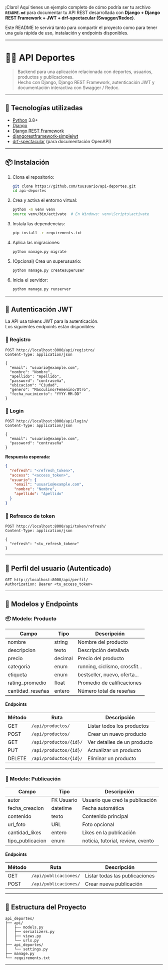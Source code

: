 ¡Claro! Aquí tienes un ejemplo completo de cómo podría ser tu archivo **`README.md`** para documentar tu API REST desarrollada con **Django + Django REST Framework + JWT + drf-spectacular (Swagger/Redoc)**.

Este README te servirá tanto para compartir el proyecto como para tener una guía rápida de uso, instalación y endpoints disponibles.

---

# 🏃‍♂️ API Deportes

> Backend para una aplicación relacionada con deportes, usuarios, productos y publicaciones.  
> Hecho con Django, Django REST Framework, autenticación JWT y documentación interactiva con Swagger / Redoc.

---

## 🧰 Tecnologías utilizadas

- [Python](https://www.python.org/) 3.8+
- [Django](https://www.djangoproject.com/)
- [Django REST Framework](https://www.django-rest-framework.org/)
- [djangorestframework-simplejwt](https://github.com/jazzband/djangorestframework-simplejwt)
- [drf-spectacular](https://drf-spectacular.readthedocs.io/) (para documentación OpenAPI)

---

## 📦 Instalación

1. Clona el repositorio:
   ```bash
   git clone https://github.com/tuusuario/api-deportes.git
   cd api-deportes
   ```

2. Crea y activa el entorno virtual:
   ```bash
   python -m venv venv
   source venv/bin/activate  # En Windows: venv\Scripts\activate
   ```

3. Instala las dependencias:
   ```bash
   pip install -r requirements.txt
   ```

4. Aplica las migraciones:
   ```bash
   python manage.py migrate
   ```

5. (Opcional) Crea un superusuario:
   ```bash
   python manage.py createsuperuser
   ```

6. Inicia el servidor:
   ```bash
   python manage.py runserver
   ```

---

## 🔐 Autenticación JWT

La API usa tokens JWT para la autenticación.  
Los siguientes endpoints están disponibles:

### 📝 Registro

```http
POST http://localhost:8000/api/registro/
Content-Type: application/json

{
  "email": "usuario@example.com",
  "nombre": "Nombre",
  "apellido": "Apellido",
  "password": "contraseña",
  "ubicacion": "Ciudad",
  "genero": "Masculino/Femenino/Otro",
  "fecha_nacimiento": "YYYY-MM-DD"
}
```

### 🔐 Login

```http
POST http://localhost:8000/api/login/
Content-Type: application/json

{
  "email": "usuario@example.com",
  "password": "contraseña"
}
```

**Respuesta esperada:**
```json
{
  "refresh": "<refresh_token>",
  "access": "<access_token>",
  "usuario": {
    "email": "usuario@example.com",
    "nombre": "Nombre",
    "apellido": "Apellido"
  }
}
```

### 🔁 Refresco de token

```http
POST http://localhost:8000/api/token/refresh/
Content-Type: application/json

{
  "refresh": "<tu_refresh_token>"
}
```

---

## 👤 Perfil del usuario (Autenticado)

```http
GET http://localhost:8000/api/perfil/
Authorization: Bearer <tu_access_token>
```

---

## 🛒 Modelos y Endpoints

### 📦 Modelo: Producto

| Campo             | Tipo               | Descripción                    |
|------------------|--------------------|--------------------------------|
| nombre           | string             | Nombre del producto            |
| descripcion      | texto              | Descripción detallada          |
| precio           | decimal            | Precio del producto            |
| categoria        | enum               | running, ciclismo, crossfit... |
| etiqueta         | enum               | bestseller, nuevo, oferta...   |
| rating_promedio  | float              | Promedio de calificaciones     |
| cantidad_reseñas | entero             | Número total de reseñas        |

#### Endpoints

| Método | Ruta                     | Descripción                  |
|--------|--------------------------|------------------------------|
| GET    | `/api/productos/`        | Listar todos los productos   |
| POST   | `/api/productos/`        | Crear un nuevo producto      |
| GET    | `/api/productos/{id}/`   | Ver detalles de un producto  |
| PUT    | `/api/productos/{id}/`   | Actualizar un producto       |
| DELETE | `/api/productos/{id}/`   | Eliminar un producto         |

---

### 📰 Modelo: Publicación

| Campo             | Tipo       | Descripción                        |
|------------------|------------|------------------------------------|
| autor            | FK Usuario | Usuario que creó la publicación    |
| fecha_creacion   | datetime   | Fecha automática                   |
| contenido        | texto      | Contenido principal                |
| url_foto         | URL        | Foto opcional                      |
| cantidad_likes   | entero     | Likes en la publicación            |
| tipo_publicacion | enum       | noticia, tutorial, review, evento  |

#### Endpoints

| Método | Ruta                      | Descripción                         |
|--------|---------------------------|-------------------------------------|
| GET    | `/api/publicaciones/`     | Listar todas las publicaciones      |
| POST   | `/api/publicaciones/`     | Crear nueva publicación             |

---

## 📁 Estructura del Proyecto

```
api_deportes/
├── api/
│   ├── models.py
│   ├── serializers.py
│   ├── views.py
│   └── urls.py
├── api_deportes/
│   └── settings.py
├── manage.py
└── requirements.txt
```

---


